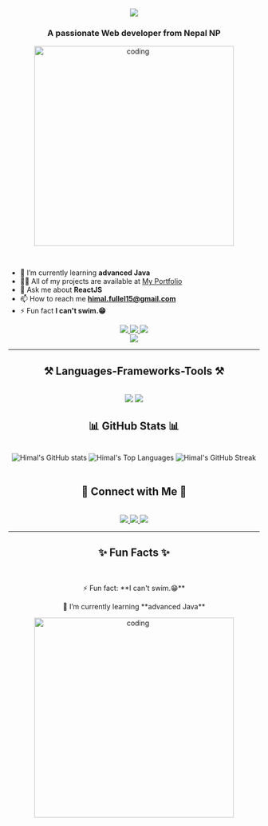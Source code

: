 <h1 align="center">
    <img src="https://readme-typing-svg.herokuapp.com/?font=Righteous&size=35&center=true&vCenter=true&width=500&height=70&duration=4000&lines=Namaste+🙏;+I'm+Himal+Fullel!;" />
</h1>

<h3 align="center">A passionate Web developer from Nepal NP</h3>
<p align="center">
  <img align="center" alt="coding" width="400px" src="https://miro.medium.com/v2/resize:fit:1358/1*yw0TnheAGN-LPneDaTlaxw.gif" />
</p>
<br/>

<div align="left">
    
- 🌱 I’m currently learning **advanced Java**
- 👨‍💻 All of my projects are available at [My Portfolio](https://himalfullel.com.np/)
- 💬 Ask me about **ReactJS**
- 📫 How to reach me **himal.fullel15@gmail.com**
- ⚡ Fun fact **I can't swim.😁**
</div>

<div align="center"> 
  <a href="mailto:himal.fullel15@gmail.com">
    <img src="https://img.shields.io/badge/Gmail-333333?style=for-the-badge&logo=gmail&logoColor=red" />
  </a>
  <a href="https://www.linkedin.com/in/himal-fullel-7823a7231/" target="_blank">
    <img src="https://img.shields.io/badge/LinkedIn-0077B5?style=for-the-badge&logo=linkedin&logoColor=white" />
  </a>
  <a href="https://himalfullel.com.np/" target="_blank">
     <img src="https://img.shields.io/badge/Portfolio-FF5722?style=for-the-badge&logo=todoist&logoColor=white" /> <!-- sqlite, safari, google-chrome are other good icon options -->
  </a>
</div>
<div align="center">
  <img src="https://profile-counter.glitch.me/himalf/count.svg?"  />
</div>
 <hr/>
 
<h2 align="center">⚒️ Languages-Frameworks-Tools ⚒️</h2>
<br/>
<div align="center">
    <img src="https://skillicons.dev/icons?i=react,html,css,vscode,github,figma,tailwind,git" />
    <img src="https://skillicons.dev/icons?i=nodejs,javascript,firebase,mongodb,c,java,nextjs,mysql" /><br>
</div>

<h2 align="center">📊 GitHub Stats 📊</h2>
<br/>
<div align="center">
  <img src="https://github-readme-stats.vercel.app/api?username=himalf&show_icons=true&theme=radical" alt="Himal's GitHub stats" />
  <img src="https://github-readme-stats.vercel.app/api/top-langs/?username=himalf&layout=compact&theme=radical" alt="Himal's Top Languages" />
  <img src="https://github-readme-streak-stats.herokuapp.com/?user=himalf&theme=radical" alt="Himal's GitHub Streak" />
</div>


<br/>
<div align="center">
  

<h2 align="center">🚀 Connect with Me 🚀</h2>
<br/>
<div align="center">
  <a href="mailto:himal.fullel15@gmail.com">
    <img src="https://img.shields.io/badge/Gmail-333333?style=for-the-badge&logo=gmail&logoColor=red" />
  </a>
  <a href="https://www.linkedin.com/in/himal-fullel-7823a7231/" target="_blank">
    <img src="https://img.shields.io/badge/LinkedIn-0077B5?style=for-the-badge&logo=linkedin&logoColor=white" />
  </a>
  <a href="https://himalfullel.com.np/" target="_blank">
     <img src="https://img.shields.io/badge/Portfolio-FF5722?style=for-the-badge&logo=todoist&logoColor=white" /> <!-- sqlite, safari, google-chrome are other good icon options -->
  </a>
</div>

<hr/>

<h2 align="center">✨ Fun Facts ✨</h2>
<br/>
<div align="center">
  <p>⚡ Fun fact: **I can't swim.😁**</p>
  <p>🌱 I’m currently learning **advanced Java**</p>
</div>

<div align="center">
  <img align="center" alt="coding" width="400px" src="https://media.giphy.com/media/qgQUggAC3Pfv687qPC/giphy.gif" />
</div>
